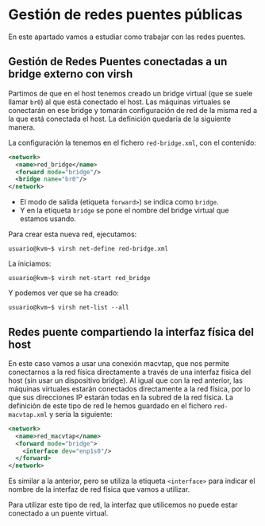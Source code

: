 # Gestión de redes puentes públicas

En este apartado vamos  a estudiar como trabajar con las redes puentes.

## Gestión de Redes Puentes conectadas a un bridge externo con virsh

Partimos de que en el host tenemos creado un bridge virtual (que se suele llamar `br0`) al que está conectado el host. Las máquinas virtuales se conectarán en ese bridge y tomarán configuración de red de la misma red a la que está conectada el host. La definición quedaría de la siguiente manera.


La configuración la tenemos en el fichero `red-bridge.xml`, con el contenido:

```xml
<network>
  <name>red_bridge</name>
  <forward mode="bridge"/>
  <bridge name="br0"/>
</network>
```

* El modo de salida (etiqueta `forward>`) se indica como `bridge`.
* Y en la etiqueta `bridge` se pone el nombre del bridge virtual que estamos usando.

Para crear esta nueva red, ejecutamos:

```
usuario@kvm~$ virsh net-define red-bridge.xml 
```

La iniciamos:

```
usuario@kvm~$ virsh net-start red_bridge
```

Y podemos ver que se ha creado:

```
usuario@kvm~$ virsh net-list --all
```
 
##  Redes puente compartiendo la interfaz física del host

En este caso vamos a usar una conexión macvtap, que nos permite conectarnos a la red física directamente a través de una interfaz física del host (sin usar un dispositivo bridge). Al igual que con la red anterior, las máquinas virtuales estarán conectados directamente a la red física, por lo que sus direcciones IP estarán todas en la subred de la red física. 
La definición de este tipo de red le hemos guardado en el fichero `red-macvtap.xml` y sería la siguiente:

```xml
<network>
  <name>red_macvtap</name>
  <forward mode="bridge">
    <interface dev="enp1s0"/>
  </forward>
</network>
```

Es similar a la anterior, pero se utiliza la etiqueta `<interface>` para indicar el nombre de la interfaz de red física que vamos a utilizar.

Para utilizar este tipo de red, la interfaz que utilicemos no puede estar conectado a un puente virtual.

